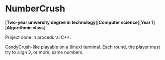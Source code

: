 # NumberCrush
[**Two-year university degree in technology**][**Computer science**][**Year 1**][**Algorithmic class**] 

Project done in procedural C++.

CandyCrush-like playable on a (linux) terminal.
Each round, the player must try to align 3, or more, same numbers.
